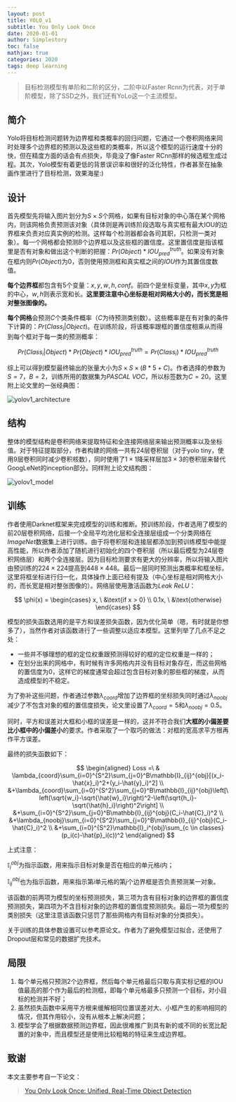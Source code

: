 ```yaml
---
layout: post
title: YOLO_v1
subtitle: You Only Look Once
date: 2020-01-01
author: Simplestory
toc: false
mathjax: true
categories: 2020
tags: deep learning
---
```


> 目标检测模型有单阶和二阶的区分，二阶中以Faster Rcnn为代表，对于单阶模型，除了SSD之外，我们还有YoLo这一个主流模型。

## 简介

Yolo将目标检测问题转为边界框和类概率的回归问题，它通过一个卷积网络来同时处理多个边界框的预测以及这些框的类概率，所以这个模型的运行速度十分的快，但在精度方面的话会有点损失，毕竟没了像Faster RCnn那样的候选框生成过程。其次，Yolo模型有着更低的背景误识率和很好的泛化特性，作者甚至在抽象画作里进行了目标检测，效果海星:)

## 设计

首先模型先将输入图片划分为$S \times S$个网格，如果有目标对象的中心落在某个网格内，则该网格负责预测该对象（具体则是再训练阶段选取与真实框有最大IOU的边界框来负责对应真实例的检测。这样每个检测器都会各司其职，只检测一类对象）。每一个网格都会预测$B$个边界框以及这些框的置信度。这里置信度是指该框里是否有对象和做出这个判断的把握：$Pr(Object)*IOU^{truth}_{pred}$。如果没有对象在框内则$Pr(Object)$为0，否则使用预测框和真实框之间的$IOU$作为其置信度数值。

**每个边界框**都包含有5个变量：$x,y,w,h,conf$。前四个是坐标变量，其中$x,y$为框的中心，$w,h$则表示宽和长。**这里要注意中心坐标是相对网格大小的，而长宽是相对整张图像的。**

**每个网格**会预测$C$个类条件概率（$C$为待预测类别数）。这些概率是在有对象的条件下计算的：$Pr(Class_i\vert Object)$。在训练阶段，将该概率跟框的置信度相乘从而得到每个框对于每一类的预测概率：

$$
Pr(Class_i\vert Object) * Pr(Object) * IOU^{truth}_{pred} = Pr(Class_i) * IOU^{truth}_{pred}
$$

综上可以得到模型最终输出的张量大小为$S\times S\times (B*5+C)$。作者选择的参数为$S=7$，$B=2$，训练所用的数据集为$PASCAL \ VOC$，所以标签数为$C=20$。这里附上论文里的一张经典图：

![](https://simplestory-blog-img.oss-cn-guangzhou.aliyuncs.com/in_posts/20200101/yolov1_architecture.png "yolov1_architecture")

## 结构

整体的模型结构是卷积网络来提取特征和全连接网络层来输出预测概率以及坐标值。对于特征提取部分，作者构建的网络一共有24层卷积层（对于yolo tiny，使用9层卷积同时减少卷积核数），同时使用了$1\times 1$降采样层加$3\times 3$的卷积层来替代GoogLeNet的inception部分。同样附上论文结构图：

![](https://simplestory-blog-img.oss-cn-guangzhou.aliyuncs.com/in_posts/20200101/yolov1_model.png "yolov1_model")

## 训练

作者使用Darknet框架来完成模型的训练和推断。预训练阶段，作者选用了模型的前20层卷积网络，后接一个全局平均池化层和全连接层组成一个分类网络在$ImageNet$数据集上进行训练。由于将卷积层和连接层都添加到预训练模型中能提高性能，所以作者添加了随机进行初始化的四个卷积层（所以最后模型为24层卷积网络层）和两个全连接层。因为目标检测要求有更大的分辨率，所以将输入图片由预训练的$224\times 224$提高到$448\times 448$。最后一层同时预测出类概率和框坐标，这里将框坐标进行归一化，具体操作上面已经有提及（中心坐标是相对网格大小的，而长宽是相对整张图像的）。网络层使用激活函数为$Leak\ ReLU$：

$$
\phi(x) = 
\begin{cases}
x, \ &\text{if x > 0} \\
0.1x, \ &\text{otherwise}
\end{cases}
$$

模型的损失函数选用的是平方和误差损失函数，因为优化简单（嗯，有时就是你想多了），当然作者对该函数进行了一些调整以适应本模型。这里列举了几点不足之处：

- 一些并不够理想的框的定位权重跟预测得较好的框的定位权重是一样的；
- 在划分出来的网格中，有时候有许多网格内并没有目标对象存在，而这些网格的置信度为0，这样它的梯度通常会超过包含目标对象的那些框的梯度，从而造成模型的不稳定。

为了弥补这些问题，作者通过参数$\lambda_{coord}$增加了边界框的坐标损失同时通过$\lambda_{noobj}$减少了不包含对象的框的置信度损失，论文里设置了$\lambda_{coord}=5$和$\lambda_{noobj}=0.5$。

同时，平方和误差对大框和小框的误差是一样的，这并不符合我们**大框的小偏差要比小框中的小偏差小**的要求。作者采取了一个取巧的做法：对框的宽高求平方根再作平方误差。

最终的损失函数如下：

$$
\begin{aligned}
Loss =\ & \lambda_{coord}\sum_{i=0}^{S^2}\sum_{j=0}^B\mathbb{I}_{ij}^{obj}[(x_i-\hat{x}_i)^2+(y_i-\hat{y}_i)^2] \\
&+\lambda_{coord}\sum_{i=0}^{S^2}\sum_{j=0}^B\mathbb{I}_{ij}^{obj}\left[\left(\sqrt{w_i}-\sqrt{\hat{w}_i}\right)^2-\left(\sqrt{h_i}-\sqrt{\hat{h}_i}\right)^2\right] \\
&+\sum_{i=0}^{S^2}\sum_{j=0}^B\mathbb{I}_{ij}^{obj}(C_i-\hat{C}_i)^2 \\
&+\lambda_{noobj}\sum_{i=0}^{S^2}\sum_{j=0}^B\mathbb{I}_{ij}^{obj}(C_i-\hat{C}_i)^2 \\
&+\sum_{i=0}^{S^2}\mathbb{I}_i^{obj}\sum_{c \in classes}(p_i(c)-\hat{p}_i(c))^2
\end{aligned}
$$

上式注意：

$\mathbb{I}_i^{obj}$为指示函数，用来指示目标对象是否在相应的单元格$i$内；

$\mathbb{I}_{ij}^{obj}$也为指示函数，用来指示第$i$单元格的第$j$个边界框是否负责预测某一对象。

该函数的前两项为模型的坐标预测损失，第三项为含有目标对象的边界框的置信度预测损失，第四项为不含目标对象的边界框的置信度预测损失。最后一项为模型的类别损失（这里注意该函数只惩罚了那些网格内有目标对象的分类损失）。

关于训练的具体参数设置可以参考原论文。作者为了避免模型过拟合，还使用了Dropout层和常见的数据扩充技术。

## 局限

1. 每个单元格只预测2个边界框，然后每个单元格最后只取与真实标记框的IOU值最高的那个作为最后的检测框，即每个单元格最多只预测一个目标，对小目标的检测并不好；
2. 虽然损失函数中采用平方根来缓解相同位置误差对大、小框产生的影响相同的情况，但其作用较小，没有从根本上解决问题；
3. 模型学会了根据数据预测边界框，因此很难推广到具有新的或不同的长宽比配置的对象中，而且模型还是使用比较粗略的特征来生成边界框。

## 致谢

本文主要参考自一下论文：

>[You Only Look Once: Unified, Real-Time Object Detection](https://arxiv.org/pdf/1506.02640.pdf)